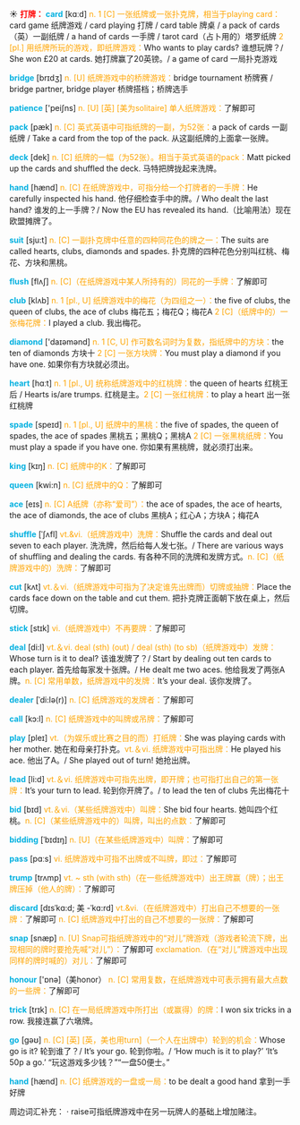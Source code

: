 ☀ <font color="red">**打牌：**</font>
<font color="sky blue">**card**</font> [kɑːd] 
<font color="orange">n. 1 [C] 一张纸牌或一张扑克牌，相当于playing card：</font>card game 纸牌游戏 / card playing 打牌 / card table 牌桌 / a pack of cards（英）一副纸牌 / a hand of cards 一手牌 / tarot card（占卜用的）塔罗纸牌 <font color="orange">2 [pl.] 用纸牌所玩的游戏，即纸牌游戏：</font>Who wants to play cards? 谁想玩牌？/ She won £20 at cards. 她打牌赢了20英镑。/ a game of card 一局扑克游戏

<font color="sky blue">**bridge**</font> [brɪdӡ] 
<font color="orange">n. [U] 纸牌游戏中的桥牌游戏：</font>bridge tournament 桥牌赛 / bridge partner, bridge player 桥牌搭档；桥牌选手

<font color="sky blue">**patience**</font> ['peiʃns] 
<font color="orange">n. [U] [英] [美为solitaire] 单人纸牌游戏：</font>了解即可

<font color="sky blue">**pack**</font> [pæk] 
<font color="orange">n. [C] 英式英语中可指纸牌的一副，为52张：</font>a pack of cards 一副纸牌 / Take a card from the top of the pack. 从这副纸牌的上面拿一张牌。
           
<font color="sky blue">**deck**</font> [dek]
<font color="orange">n. [C] 纸牌的一幅（为52张）。相当于英式英语的pack：</font>Matt picked up the cards and shuffled the deck. 马特把牌拢起来洗牌。
 
<font color="sky blue">**hand**</font> [hænd] 
<font color="orange">n. [C] 在纸牌游戏中，可指分给一个打牌者的一手牌：</font>He carefully inspected his hand. 他仔细检查手中的牌。/ Who dealt the last hand? 谁发的上一手牌？/ Now the EU has revealed its hand.（比喻用法）现在欧盟摊牌了。

<font color="sky blue">**suit**</font> [sju:t] 
<font color="orange">n. [C] 一副扑克牌中任意的四种同花色的牌之一：</font>The suits are called hearts, clubs, diamonds and spades. 扑克牌的四种花色分别叫红桃、梅花、方块和黑桃。
           
<font color="sky blue">**flush**</font> [flʌʃ]
<font color="orange">n. [C]（在纸牌游戏中某人所持有的）同花的一手牌：</font>了解即可
 
<font color="sky blue">**club**</font> [klʌb] 
<font color="orange">n. 1 [pl., U] 纸牌游戏中的梅花（为四组之一）：</font>the five of clubs, the queen of clubs, the ace of clubs 梅花五；梅花Q；梅花A <font color="orange">2 [C]（纸牌中的）一张梅花牌：</font>I played a club. 我出梅花。

<font color="sky blue">**diamond**</font> ['daɪəmənd] 
<font color="orange">n. 1 [C, U] 作可数名词时为复数，指纸牌中的方块：</font>the ten of diamonds 方块十 <font color="orange">2 [C] 一张方块牌：</font>You must play a diamond if you have one. 如果你有方块就必须出。 

<font color="sky blue">**heart**</font> [hɑːt] 
<font color="orange">n. 1 [pl., U] 统称纸牌游戏中的红桃牌：</font>the queen of hearts 红桃王后 / Hearts is/are trumps. 红桃是主。<font color="orange">2 [C] 一张红桃牌：</font>to play a heart 出一张红桃牌

<font color="sky blue">**spade**</font> [speɪd] 
<font color="orange">n. 1 [pl., U] 纸牌中的黑桃：</font>the five of spades, the queen of spades, the ace of spades 黑桃五；黑桃Q；黑桃A <font color="orange">2 [C] 一张黑桃纸牌：</font>You must play a spade if you have one. 你如果有黑桃牌，就必须打出来。

<font color="sky blue">**king**</font> [kɪŋ] 
<font color="orange">n. [C] 纸牌中的K：</font>了解即可

<font color="sky blue">**queen**</font> [kwi:n] 
<font color="orange">n. [C] 纸牌中的Q：</font>了解即可
           
<font color="sky blue">**ace**</font> [eɪs]
<font color="orange">n. [C] A纸牌（亦称“爱司”）：</font>the ace of spades, the ace of hearts, the ace of diamonds, the ace of clubs 黑桃A；红心A；方块A；梅花A
           
<font color="sky blue">**shuffle**</font> [ˈʃʌfl]
<font color="orange">vt.&vi.（纸牌游戏中）洗牌：</font>Shuffle the cards and deal out seven to each player. 洗洗牌，然后给每人发七张。/ There are various ways of shuffling and dealing the cards. 有各种不同的洗牌和发牌方式。<font color="orange">n. [C]（纸牌游戏中的）洗牌：</font>了解即可

<font color="sky blue">**cut**</font> [kʌt] 
<font color="orange">vt.＆vi.（纸牌游戏中可指为了决定谁先出牌而）切牌或抽牌：</font>Place the cards face down on the table and cut them. 把扑克牌正面朝下放在桌上，然后切牌。

<font color="sky blue">**stick**</font> [stɪk] 
<font color="orange">vi.（纸牌游戏中）不再要牌：</font>了解即可

<font color="sky blue">**deal**</font> [di:l] 
<font color="orange">vt.＆vi. deal (sth) (out) / deal (sth) (to sb)（纸牌游戏中）发牌：</font>Whose turn is it to deal? 该谁发牌了？/ Start by dealing out ten cards to each player. 首先给每家发十张牌。/ He dealt me two aces. 他给我发了两张A牌。<font color="orange">n. [C] 常用单数，纸牌游戏中的发牌：</font>It’s your deal. 该你发牌了。
           
<font color="sky blue">**dealer**</font> [ˈdi:lə(r)]
<font color="orange">n. [C] 纸牌游戏的发牌者：</font>了解即可

<font color="sky blue">**call**</font> [kɔ:l] 
<font color="orange">n. [C] 纸牌游戏中的叫牌或吊牌：</font>了解即可

<font color="sky blue">**play**</font> [pleɪ] 
<font color="orange">vt.（为娱乐或比赛之目的而）打纸牌：</font>She was playing cards with her mother. 她在和母亲打扑克。<font color="orange">vt.＆vi. 纸牌游戏中可指出牌：</font>He played his ace. 他出了A。/ She played out of turn! 她抢出牌。

<font color="sky blue">**lead**</font> [li:d] 
<font color="orange">vt.＆vi. 纸牌游戏中可指先出牌，即开牌；也可指打出自己的第一张牌：</font>It’s your turn to lead. 轮到你开牌了。/ to lead the ten of clubs 先出梅花十

<font color="sky blue">**bid**</font> [bɪd] 
<font color="orange">vt.＆vi.（某些纸牌游戏中）叫牌：</font>She bid four hearts. 她叫四个红桃。<font color="orange">n. [C]（某些纸牌游戏中的）叫牌，叫出的点数：</font>了解即可
           
<font color="sky blue">**bidding**</font> [ˈbɪdɪŋ]
<font color="orange">n. [U]（在某些纸牌游戏中）叫牌：</font>了解即可
 
<font color="sky blue">**pass**</font> [pɑːs] 
<font color="orange">vi. 纸牌游戏中可指不出牌或不叫牌，即过：</font>了解即可
                    
<font color="sky blue">**trump**</font> [trʌmp]
<font color="orange">vt. ~ sth (with sth)（在一些纸牌游戏中）出王牌赢（牌）；出王牌压掉（他人的牌）：</font>了解即可
             
<font color="sky blue">**discard**</font> [dɪsˈkɑ:d; 美 -ˈkɑ:rd]
<font color="orange">vt.&vi.（在纸牌游戏中）打出自己不想要的一张牌：</font>了解即可 <font color="orange">n. [C] 纸牌游戏中打出的自己不想要的一张牌：</font>了解即可

<font color="sky blue">**snap**</font> [snæp]
<font color="orange">n. [U] Snap可指纸牌游戏中的“对儿”牌游戏（游戏者轮流下牌，出现相同的牌时要抢先喊“对儿”）：</font>了解即可 <font color="orange">exclamation.（在“对儿”牌游戏中出现同样的牌时喊的）对儿：</font>了解即可

<font color="sky blue">**honour**</font> ['ɒnə]（美honor）
<font color="orange">n. [C] 常用复数，在纸牌游戏中可表示拥有最大点数的一些牌：</font>了解即可

<font color="sky blue">**trick**</font> [trɪk] 
<font color="orange">n. [C] 在一局纸牌游戏中所打出（或赢得）的牌：</font>I won six tricks in a row. 我接连赢了六墩牌。

<font color="sky blue">**go**</font> [ɡəʊ] 
<font color="orange">n. [C] [英] [英，美也用turn]（一个人在出牌中）轮到的机会：</font>Whose go is it? 轮到谁了？/ It’s your go. 轮到你啦。/ ‘How much is it to play?’ ‘It’s 50p a go.’ “玩这游戏多少钱？”“一盘50便士。”

<font color="sky blue">**hand**</font> [hænd] 
<font color="orange">n. [C] 纸牌游戏的一盘或一局：</font>to be dealt a good hand 拿到一手好牌

周边词汇补充：
· raise可指纸牌游戏中在另一玩牌人的基础上增加赌注。
